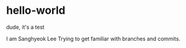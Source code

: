 # hello-world
dude, it's a test

I am Sanghyeok Lee
Trying to get familiar with branches and commits.
